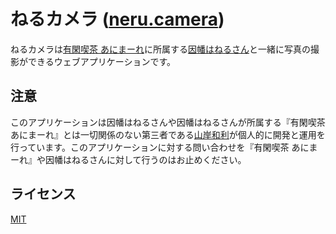 # ねるカメラ ([neru.camera](https://neru.camera/))

ねるカメラは[有閑喫茶 あにまーれ](https://animare-official.com/)に所属する[因幡はねるさん](https://www.youtube.com/channel/UC0Owc36U9lOyi9Gx9Ic-4qg)と一緒に写真の撮影ができるウェブアプリケーションです。


## 注意

このアプリケーションは因幡はねるさんや因幡はねるさんが所属する『有閑喫茶 あにまーれ』とは一切関係のない第三者である[山岸和利](https://ykzts.com/)が個人的に開発と運用を行っています。このアプリケーションに対する問い合わせを『有閑喫茶 あにまーれ』や因幡はねるさんに対して行うのはお止めください。

## ライセンス

[MIT](LICENSE)
